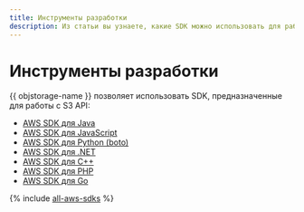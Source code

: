 ```yaml
---
title: Инструменты разработки
description: Из статьи вы узнаете, какие SDK можно использовать для работы с S3 API в {{ objstorage-name }}.
---
```


# Инструменты разработки

{{ objstorage-name }} позволяет использовать SDK, предназначенные для работы с S3 API:

* [AWS SDK для Java](../aws-sdk-java.md)
* [AWS SDK для JavaScript](../aws-sdk-js.md)
* [AWS SDK для Python (boto)](../boto.md)
* [AWS SDK для .NET](../aws-sdk-net.md)
* [AWS SDK для C++](../aws-sdk-cpp.md)
* [AWS SDK для PHP](../aws-sdk-php.md)
* [AWS SDK для Go](../aws-sdk-go.md)

{% include [all-aws-sdks](../../../_includes/storage/all-aws-sdks.md) %}
